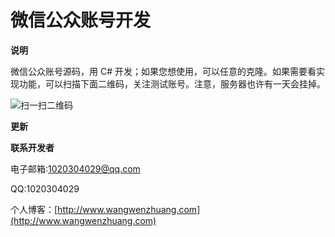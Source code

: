 微信公众账号开发
======

**说明**

微信公众账号源码，用 C# 开发；如果您想使用，可以任意的克隆。如果需要看实现功能，可以扫描下面二维码，关注测试账号。注意，服务器也许有一天会挂掉。

![扫一扫二维码](https://raw.githubusercontent.com/WangWenzhuang/WeiXin/master/OR.jpg)

**更新**

**联系开发者**

电子邮箱:1020304029@qq.com

QQ:1020304029

个人博客：[http://www.wangwenzhuang.com](http://www.wangwenzhuang.com)
